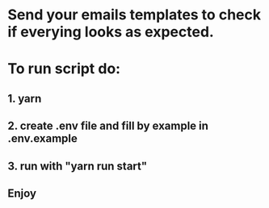 # Send your emails templates to check if everying looks as expected.
# To run script do:
## 1. yarn
## 2. create .env file and fill by example in .env.example
## 3. run with "yarn run start" 
## Enjoy